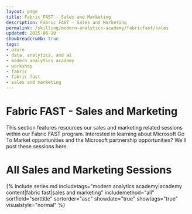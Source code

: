 ```yaml
---
layout: page
title: Fabric FAST - Sales and Marketing
description: Fabric FAST - Sales and Marketing
permalink: /skilling/modern-analytics-academy/fabricfast/sales
updated: 2025-06-10
showbreadcrumb: true
tags:
- azure
- data, analytics, and ai
- modern analytics academy
- workshop
- fabric
- fabric fast
- sales and marketing
---
```


# Fabric FAST - Sales and Marketing

This section features resources our sales and marketing related sessions within our Fabric FAST program. Interested in learning about Microsoft Go To Market opportunities and the Microsoft partnership opportunities? We'll post these sessions here.

# All Sales and Marketing Sessions

{% include series.md 
    includetags="modern analytics academy|academy content|fabric fast|sales and marketing" includemethod="all" 
    sortfield="sorttitle" sortorder="asc" showdate="true" showtags="true" 
    visualstyle="normal"
%}
